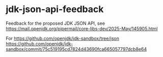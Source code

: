# jdk-json-api-feedback
Feedback for the proposed JDK JSON API, see https://mail.openjdk.org/pipermail/core-libs-dev/2025-May/145905.html

For https://github.com/openjdk/jdk-sandbox/tree/json https://github.com/openjdk/jdk-sandbox/commit/75c519195cd7824d43690fca665057797dcb8e64
